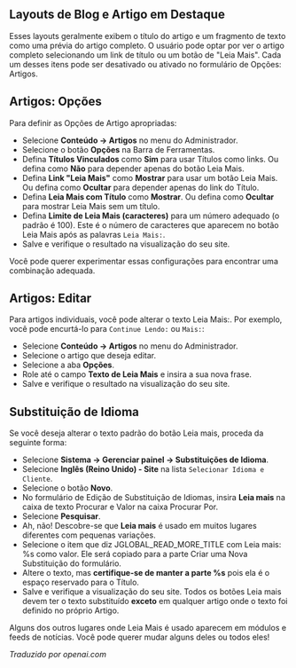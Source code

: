 <!-- Filename: J4.x:Read_More_Links / Display title: Artigo: Editar - Leia Mais  -->

## Layouts de Blog e Artigo em Destaque

Esses layouts geralmente exibem o título do artigo e um fragmento de texto como uma prévia do artigo completo. O usuário pode optar por ver o artigo completo selecionando um link de título ou um botão de "Leia Mais". Cada um desses itens pode ser desativado ou ativado no formulário de Opções: Artigos.

## Artigos: Opções

Para definir as Opções de Artigo apropriadas:

- Selecione **Conteúdo → Artigos** no menu do Administrador.
- Selecione o botão **Opções** na Barra de Ferramentas.
- Defina **Títulos Vinculados** como **Sim** para usar Títulos como links. Ou defina como **Não** para depender apenas do botão Leia Mais.
- Defina **Link "Leia Mais"** como **Mostrar** para usar um botão Leia Mais. Ou defina como **Ocultar** para depender apenas do link do Título.
- Defina **Leia Mais com Título** como **Mostrar**. Ou defina como **Ocultar** para mostrar Leia Mais sem um título.
- Defina **Limite de Leia Mais (caracteres)** para um número adequado (o padrão é 100). Este é o número de caracteres que aparecem no botão Leia Mais após as palavras `Leia Mais:`.
- Salve e verifique o resultado na visualização do seu site.

Você pode querer experimentar essas configurações para encontrar uma combinação adequada.

## Artigos: Editar

Para artigos individuais, você pode alterar o texto Leia Mais:. Por exemplo, você pode encurtá-lo para `Continue Lendo:` ou `Mais:`:

- Selecione **Conteúdo → Artigos** no menu do Administrador.
- Selecione o artigo que deseja editar.
- Selecione a aba **Opções**.
- Role até o campo **Texto de Leia Mais** e insira a sua nova frase.
- Salve e verifique o resultado na visualização do seu site.

## Substituição de Idioma

Se você deseja alterar o texto padrão do botão Leia mais, proceda da seguinte forma:

- Selecione **Sistema → Gerenciar painel → Substituições de Idioma**.
- Selecione **Inglês (Reino Unido) - Site** na lista 
  `Selecionar Idioma e Cliente`.
- Selecione o botão **Novo**.
- No formulário de Edição de Substituição de Idiomas, insira **Leia mais** na caixa de texto Procurar e Valor na caixa Procurar Por.
- Selecione **Pesquisar**.
- Ah, não! Descobre-se que **Leia mais** é usado em muitos lugares diferentes com pequenas variações.
- Selecione o item que diz JGLOBAL_READ_MORE_TITLE com Leia mais: %s como valor. Ele será copiado para a parte Criar uma Nova Substituição do formulário.
- Altere o texto, mas **certifique-se de manter a parte %s** pois ela é o espaço reservado para o Título.
- Salve e verifique a visualização do seu site. Todos os botões Leia mais devem ter o texto substituído **exceto** em qualquer artigo onde o texto foi definido no próprio Artigo.

Alguns dos outros lugares onde Leia Mais é usado aparecem em módulos e feeds de notícias. Você pode querer mudar alguns deles ou todos eles!

*Traduzido por openai.com*

